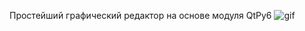 Простейший графический редактор на основе модуля QtPy6
![gif](https://github.com/EWinterhalter/papawolf/blob/main/prew1.gif "gif")
